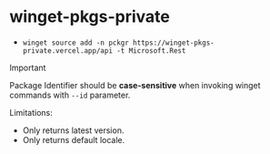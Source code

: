 # winget-pkgs-private

- `winget source add -n pckgr https://winget-pkgs-private.vercel.app/api -t Microsoft.Rest`

> [!IMPORTANT]
> Package Identifier should be **case-sensitive** when invoking winget commands with `--id` parameter.

Limitations:

- Only returns latest version.
- Only returns default locale.
